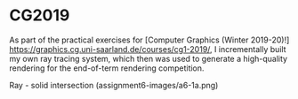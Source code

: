 # CG2019

 As part of the practical exercises for [Computer Graphics (Winter 2019-20)!] https://graphics.cg.uni-saarland.de/courses/cg1-2019/, I incrementally built my own ray tracing system, which then was used to generate a high-quality rendering for the end-of-term rendering competition.

Ray - solid intersection (assignment6-images/a6-1a.png)
